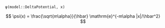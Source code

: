 `ψ(model::DeltaPotential, x)`

$$
\psi(x) = \frac{\sqrt{m\alpha}}{\hbar} \mathrm{e}^{-m\alpha |x|/\hbar^2}
$$
